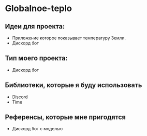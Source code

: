 # Globalnoe-teplo

## Идеи для проекта:
- Приложение которое показывает температуру Земли.
- Дискорд бот

## Тип моего проекта:
- Дискорд бот

## Библиотеки, которые я буду использовать
- Discord
- Time

## Референсы, которые мне пригодятся
- Дискорд бот с моделью
